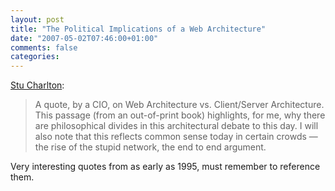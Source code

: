 ```yaml
---
layout: post
title: "The Political Implications of a Web Architecture"
date: "2007-05-02T07:46:00+01:00"
comments: false
categories: 
---
```


<p><a href="http://www.stucharlton.com/blog/archives/000134.html">Stu Charlton</a>:</p>

<blockquote>
<p>A quote, by a CIO, on Web Architecture vs. Client/Server Architecture. This passage (from an out-of-print book) highlights, for me, why there are philosophical divides in this architectural debate to this day. I will also note that this reflects common sense today in certain crowds &#8212; the rise of the stupid network, the end to end argument.</p>
</blockquote>

<p>Very interesting quotes from as early as 1995, must remember to reference them.</p>


